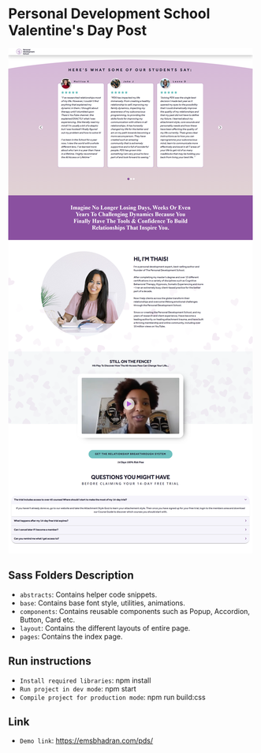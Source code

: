 # Personal Development School Valentine's Day Post

![alt text](https://github.com/alpsz/PDS_Valentines_Post/blob/master/img/screenshot.png)


## Sass Folders Description 

- `abstracts`: Contains helper code snippets.
- `base`: Contains base font style, utilities, animations. 
- `components`: Contains reusable components such as Popup, Accordion, Button, Card etc. 
- `layout`: Contains the different layouts of entire page.
- `pages`:  Contains the index page.

## Run instructions
- `Install required libraries`: npm install
- `Run project in dev mode`: npm start
- `Compile project for production mode`: npm run build:css

## Link
- `Demo link`: https://emsbhadran.com/pds/
